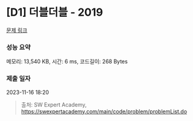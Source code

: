 # [D1] 더블더블 - 2019 

[문제 링크](https://swexpertacademy.com/main/code/problem/problemDetail.do?contestProbId=AV5QDEX6AqwDFAUq) 

### 성능 요약

메모리: 13,540 KB, 시간: 6 ms, 코드길이: 268 Bytes

### 제출 일자

2023-11-16 18:20



> 출처: SW Expert Academy, https://swexpertacademy.com/main/code/problem/problemList.do